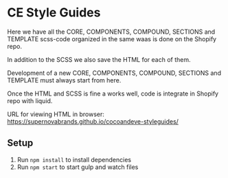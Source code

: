 # CE Style Guides

Here we have all the CORE, COMPONENTS, COMPOUND, SECTIONS and TEMPLATE scss-code organized in the same waas is done on the Shopify repo.

In addition to the SCSS we also save the HTML for each of them.

Development of a new CORE, COMPONENTS, COMPOUND, SECTIONS and TEMPLATE must always start from here.

Once the HTML and SCSS is fine a works well, code is integrate in Shopify repo with liquid.

URL for viewing HTML in browser: https://supernovabrands.github.io/cocoandeve-styleguides/

## Setup
1. Run `npm install` to install dependencies
2. Run `npm start` to start gulp and watch files
